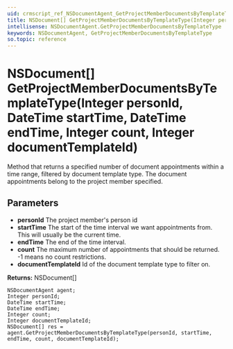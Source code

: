 ```yaml
---
uid: crmscript_ref_NSDocumentAgent_GetProjectMemberDocumentsByTemplateType
title: NSDocument[] GetProjectMemberDocumentsByTemplateType(Integer personId, DateTime startTime, DateTime endTime, Integer count, Integer documentTemplateId)
intellisense: NSDocumentAgent.GetProjectMemberDocumentsByTemplateType
keywords: NSDocumentAgent, GetProjectMemberDocumentsByTemplateType
so.topic: reference
---
```


# NSDocument[] GetProjectMemberDocumentsByTemplateType(Integer personId, DateTime startTime, DateTime endTime, Integer count, Integer documentTemplateId)

Method that returns a specified number of document appointments within a time range, filtered by document template type. The document appointments belong to the project member specified. 

## Parameters

* **personId** The project member's person id
* **startTime** The start of the time interval we want appointments from. This will usually be the current time.
* **endTime** The end of the time interval.
* **count** The maximum number of appointments that should be returned. -1 means no count restrictions.
* **documentTemplateId** Id of the document template type to filter on.

**Returns:** NSDocument[]

```crmscript
NSDocumentAgent agent;
Integer personId;
DateTime startTime;
DateTime endTime;
Integer count;
Integer documentTemplateId;
NSDocument[] res = agent.GetProjectMemberDocumentsByTemplateType(personId, startTime, endTime, count, documentTemplateId);
```

